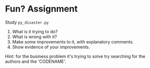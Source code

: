 # Fun? Assignment

Study ```py_disaster.py```

1. What is it trying to do?
1. What is wrong with it?
1. Make some improvements to it, with explanatory comments.
1. Show evidence of your improvements.

Hint: for the business problem it's trying to solve try searching for the 
authors and the 'CODENAME'.
